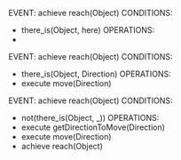 EVENT: achieve reach(Object)
CONDITIONS:
  - there_is(Object, here)
OPERATIONS:
  - <none>

EVENT: achieve reach(Object)
CONDITIONS:
  - there_is(Object, Direction)
OPERATIONS:
  - execute move(Direction)

EVENT: achieve reach(Object)
CONDITIONS:
  - not(there_is(Object, _))
OPERATIONS:
  - execute getDirectionToMove(Direction)
  - execute move(Direction)
  - achieve reach(Object)
